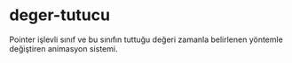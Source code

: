 # deger-tutucu
Pointer işlevli sınıf ve bu sınıfın tuttuğu değeri zamanla belirlenen yöntemle değiştiren animasyon sistemi.

